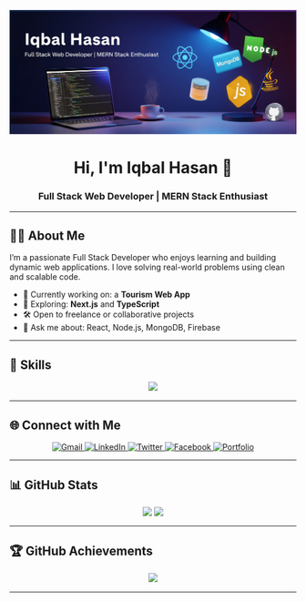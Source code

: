 <!-- Banner -->


<p align="center">
 <img src="/images/Gemini_Generated_Image_8yjsqf8yjsqf8yjs.png">
</p>


<!-- Name and Designation -->
<h1 align="center">Hi, I'm Iqbal Hasan 👋</h1>
<h3 align="center">Full Stack Web Developer | MERN Stack Enthusiast</h3>

---

## 🧑‍💻 About Me

I’m a passionate Full Stack Developer who enjoys learning and building dynamic web applications. I love solving real-world problems using clean and scalable code.

- 🔭 Currently working on: a **Tourism Web App**
- 🌱 Exploring: **Next.js** and **TypeScript**
- 🛠️ Open to freelance or collaborative projects
- 💬 Ask me about: React, Node.js, MongoDB, Firebase

---

## 🚀 Skills

<p align="center">
  <img src="https://skillicons.dev/icons?i=html,css,js,react,nodejs,express,mongodb,tailwind,bootstrap,git,github,vscode,firebase" />
</p>

---

## 🌐 Connect with Me

<p align="center">
  <a href="https://mail.google.com/mail/?view=cm&fs=1&to=iqbal.hasan.webdev@gmail.com" target="_blank">
    <img src="https://img.shields.io/badge/Gmail-D14836?style=for-the-badge&logo=gmail&logoColor=white" alt="Gmail"/>
  </a>
  <a href="https://www.linkedin.com/in/iqbal-hasan-91a1a5365">
    <img src="https://img.shields.io/badge/LinkedIn-0077B5?style=for-the-badge&logo=linkedin&logoColor=white" alt="LinkedIn"/>
  </a>
  <a href="https://twitter.com/yourprofile">
    <img src="https://img.shields.io/badge/Twitter-1DA1F2?style=for-the-badge&logo=twitter&logoColor=white" alt="Twitter"/>
  </a>
  <a href="https://www.facebook.com/tasnim.hasan.iqbal">
    <img src="https://img.shields.io/badge/Facebook-1877F2?style=for-the-badge&logo=facebook&logoColor=white" alt="Facebook"/>
  </a>
  <a href="https://github.com/iqbalxrr/iqbalxrr">
    <img src="https://img.shields.io/badge/Portfolio-000000?style=for-the-badge&logo=github&logoColor=white" alt="Portfolio"/>
  </a>
</p>

---

## 📊 GitHub Stats

<div align="center">
  <!-- Top Languages -->
  <img height="150" src="https://github-readme-stats.vercel.app/api/top-langs/?username=iqbalxrr&layout=compact&theme=tokyonight&langs_count=8" />

  <!-- GitHub Stats -->
  <img height="150" src="https://github-readme-stats.vercel.app/api?username=iqbalxrr&show_icons=true&theme=tokyonight" />

  <!-- GitHub Streak -->

</div>

---
## 🏆 GitHub Achievements

<p align="center">
  <img src="https://github-profile-trophy.vercel.app/?username=iqbalxrr&theme=algolia&margin-w=10&row=1&column=8" />
</p>

---



